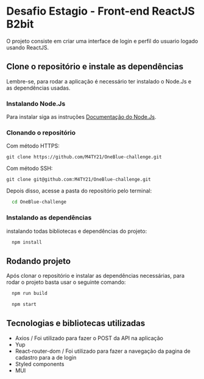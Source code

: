 # Desafio Estagio - Front-end ReactJS B2bit

O projeto consiste em criar uma interface de login e perfil do usuario logado usando ReactJS.

## Clone o repositório e instale as dependências

Lembre-se, para rodar a aplicação é necessário ter instalado o Node.Js e as dependências usadas.

### Instalando Node.Js

Para instalar siga as instruções [Documentação do Node.Js](https://nodejs.org/pt-br/download/).

### Clonando o repositório

Com método HTTPS:

```git
git clone https://github.com/M4TY21/OneBlue-challenge.git
```

Com método SSH:

```git
git clone git@github.com:M4TY21/OneBlue-challenge.git
```

Depois disso, acesse a pasta do repositório pelo terminal:

```bash
  cd OneBlue-challenge
```

### Instalando as dependências

instalando todas bibliotecas e dependências do projeto:

```bash
  npm install
```

## Rodando projeto

Após clonar o repositório e instalar as dependências necessárias, para rodar o projeto basta usar o seguinte comando:

```bash
  npm run build
```

```bash
  npm start
```

## Tecnologias e bibliotecas utilizadas

- Axios / Foi utilizado para fazer o POST da API na aplicação
- Yup
- React-router-dom / Foi utilizado para fazer a navegação da pagina de cadastro para a de login
- Styled components
- MUI
